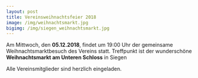 ```yaml
---
layout: post
title: Vereinsweihnachtsfeier 2018
image: /img/weihnachtsmarkt.jpg
bigimg: /img/siegen_weihnachtsmarkt.jpg
---
```


Am Mittwoch, den **05.12.2018**, findet um 19:00 Uhr der gemeinsame Weihnachtsmarktbesuch des Vereins statt. 
Treffpunkt ist der wunderschöne **Weihnachtsmarkt am Unteren Schloss** in Siegen

Alle Vereinsmitglieder sind herzlich eingeladen.  

